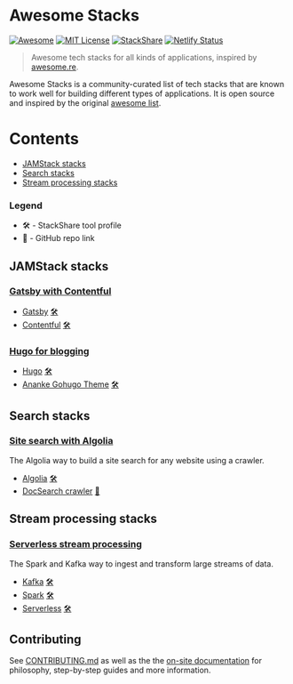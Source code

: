 # Awesome Stacks
[![Awesome](https://cdn.rawgit.com/sindresorhus/awesome/d7305f38d29fed78fa85652e3a63e154dd8e8829/media/badge.svg)](https://github.com/sindresorhus/awesome)
[![MIT License](https://img.shields.io/npm/l/express.svg)](https://github.com/stackshareio/awesome-stacks)
[![StackShare](https://img.shields.io/badge/tech-stack-0690fa.svg?style=flat)](https://stackshare.io/dzello/awesome-stacks)
[![Netlify Status](https://api.netlify.com/api/v1/badges/7fb9c28c-1e1e-41e0-a0c6-95a5770f4abf/deploy-status)](https://app.netlify.com/sites/awesomestacks/deploys)

> Awesome tech stacks for all kinds of applications, inspired by [awesome.re](http://awesome.re).

Awesome Stacks is a community-curated list of tech stacks that are known to work well for building different types of applications. It is open source and inspired by the original [awesome list](http://awesome.re/).

# Contents

- [JAMStack stacks](#jamstack-stacks)
- [Search stacks](#search-stacks)
- [Stream processing stacks](#stream-processing-stacks)

### Legend

- 🛠 - StackShare tool profile
- 🐙 - GitHub repo link

## JAMStack stacks

### [Gatsby with Contentful](https://awesomestacks.dev/gatsby-with-contentful)

- [Gatsby](https://gatsbyjs.org/) [🛠](https://stackshare.io/gatsby)
- [Contentful](https://contentful.com/) [🛠](https://stackshare.io/contentful)

### [Hugo for blogging](https://awesomestacks.dev/hugo-for-blogging)

- [Hugo](https://gohugo.io/) [🛠](https://stackshare.io/hugo)
- [Ananke Gohugo Theme](https://themes.gohugo.io/gohugo-theme-ananke/) [🛠️](https://github.com/budparr/gohugo-theme-ananke)

## Search stacks

### [Site search with Algolia](https://awesomestacks.dev/site-search-algolia)

The Algolia way to build a site search for any website using a crawler.

- [Algolia](https://algolia.com/) [🛠](https://stackshare.io/algolia)
- [DocSearch crawler](https://community.algolia.com/docsearch) [🐙](https://github.com/algolia/docsearch-crawler)

## Stream processing stacks

### [Serverless stream processing](https://awesomestacks.dev/serverless-stream-processing)

The Spark and Kafka way to ingest and transform large streams of data.

- [Kafka](https://kafka.apache.org/) [🛠](https://stackshare.io/kafka)
- [Spark](https://spark.apache.org/) [🛠](https://stackshare.io/spark)
- [Serverless](https://serverless.com/) [🛠](https://stackshare.io/serverless)

## Contributing

See [CONTRIBUTING.md](./CONTRIBUTING.md) as well as the the [on-site documentation](https://awesomestacks.dev/docs) for philosophy, step-by-step guides and more information.
